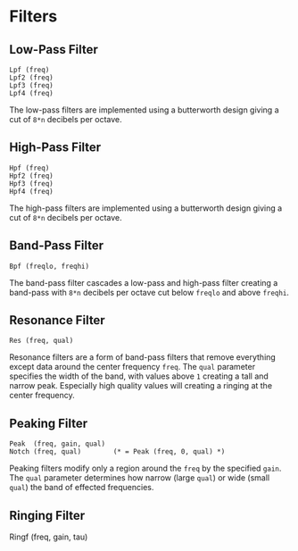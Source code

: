 Filters
=======


## Low-Pass Filter

    Lpf (freq)
    Lpf2 (freq)
    Lpf3 (freq)
    Lpf4 (freq)

The low-pass filters are implemented using a butterworth design giving a cut
of `8*n` decibels per octave.


## High-Pass Filter

    Hpf (freq)
    Hpf2 (freq)
    Hpf3 (freq)
    Hpf4 (freq)

The high-pass filters are implemented using a butterworth design giving a cut
of `8*n` decibels per octave.


## Band-Pass Filter

    Bpf (freqlo, freqhi)

The band-pass filter cascades a low-pass and high-pass filter creating a
band-pass with `8*n` decibels per octave cut below `freqlo` and above
`freqhi`.


## Resonance Filter

    Res (freq, qual)

Resonance filters are a form of band-pass filters that remove everything
except data around the center frequency `freq`. The `qual` parameter specifies
the width of the band, with values above `1` creating a tall and
narrow peak. Especially high quality values will creating a ringing at the
center frequency.


## Peaking Filter

    Peak  (freq, gain, qual)
    Notch (freq, qual)        (* = Peak (freq, 0, qual) *)

Peaking filters modify only a region around the `freq` by the specified
`gain`. The `qual` parameter determines how narrow (large `qual`) or wide
(small `qual`) the band of effected frequencies.


## Ringing Filter

   Ringf (freq, gain, tau)
